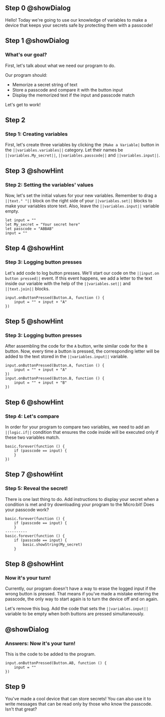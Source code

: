 ## Step 0 @showDialog
Hello! Today we're going to use our knowledge of variables to make a device that keeps your secrets safe by protecting them with a passcode!

## Step 1 @showDialog
### What's our goal?

First, let's talk about what we need our program to do.

Our program should:
- Memorize a secret string of text
- Store a passcode and compare it with the button input
- Display the memorized text if the input and passcode match

Let's get to work!

## Step 2
### Step 1: Creating variables
First, let's create three variables by clicking the `|Make a Variable|` button in the ``||variables.variables||`` category. Let their names be ``||variables.My_secret||``, ``||variables.passcode||`` and ``||variables.input||``.

## Step 3 @showHint
### Step 2: Setting the variables' values
Now, let's set the initial values for your new variables. Remember to drag a ``||text." "||`` block on the right side of your ``||variables.set||`` blocks to make your variables store text. Also, leave the ``||variables.input||`` variable empty.
```blocks
let input = ""
let My_secret = "Your secret here"
let passcode = "ABBAB"
input = ""
```

## Step 4 @showHint
### Step 3: Logging button presses
Let's add code to log button presses. We'll start our code on the ``||input.on button pressed||`` event. If this event happens, we add a letter to the text inside our variable with the help of the ``||variables.set||`` and ``||text.join||`` blocks.
```blocks
input.onButtonPressed(Button.A, function () {
    input = "" + input + "A"
})
```

## Step 5 @showHint
### Step 3: Logging button presses
After assembling the code for the `A` button, write similar code for the `B` button. Now, every time a button is pressed, the corresponding letter will be added to the text stored in the ``||variables.input||`` variable.
```blocks
input.onButtonPressed(Button.A, function () {
    input = "" + input + "A"
})
input.onButtonPressed(Button.B, function () {
    input = "" + input + "B"
})
```

## Step 6 @showHint
### Step 4: Let's compare
In order for your program to compare two variables, we need to add an ``||logic.if||`` condition that ensures the code inside will be executed only if these two variables match.
```blocks
basic.forever(function () {
    if (passcode == input) {
    }
})
```

## Step 7 @showHint
### Step 5: Reveal the secret!
There is one last thing to do. Add instructions to display your secret when a condition is met and try downloading your program to the Micro:bit! Does your passcode work?
```diffblocks
basic.forever(function () {
    if (passcode == input) { 
    }
----------
basic.forever(function () {
    if (passcode == input) {
        basic.showString(My_secret)
    }
```

## Step 8 @showHint
### Now it's your turn!
Currently, our program doesn't have a way to erase the logged input if the wrong button is pressed. That means if you've made a mistake entering the passcode, the only way to start again is to turn the device off and on again.
  
Let's remove this bug. Add the code that sets the ``||variables.input||`` variable to be empty when both buttons are pressed simultaneously.

## @showDialog

### Answers: Now it's your turn!
This is the code to be added to the program.
```blocks
input.onButtonPressed(Button.AB, function () {
    input = ""
})
```

## Step 9
You've made a cool device that can store secrets! You can also use it to write messages that can be read only by those who know the passcode. Isn't that great?
